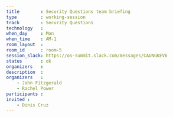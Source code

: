 ```yaml
---
title        : Security Questions team briefing
type         : working-session
track        : Security Questions
technology   :
when_day     : Mon
when_time    : AM-1
room_layout  :
room_id      : room-5
session_slack: https://os-summit.slack.com/messages/CAUNGKEV6
status       : ok
organizers   :
description  :
organizers   :
    - John Fitzgerald
    - Rachel Power
participants :
invited :
    - Dinis Cruz
---
```

